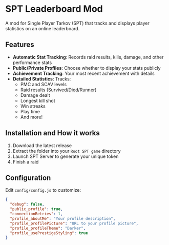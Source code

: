 # SPT Leaderboard Mod

A mod for Single Player Tarkov (SPT) that tracks and displays player statistics on an online leaderboard.

## Features

- **Automatic Stat Tracking**: Records raid results, kills, damage, and other performance stats
- **Public/Private Profiles**: Choose whether to display your stats publicly
- **Achievement Tracking**: Your most recent achievement with details
- **Detailed Statistics**: Tracks:
  - PMC and SCAV levels
  - Raid results (Survived/Died/Runner)
  - Damage dealt
  - Longest kill shot
  - Win streaks
  - Play time
  - And more!

## Installation and How it works

1. Download the latest release
2. Extract the folder into your `Root SPT game` directory
3. Launch SPT Server to generate your unique token
4. Finish a raid

## Configuration

Edit `config/config.js` to customize:

```json
{
  "debug": false,
  "public_profile": true,
  "connectionRetries": 1,
  "profile_aboutMe": "Your profile description",
  "profile_profilePicture": "URL to your profile picture",
  "profile_profileTheme": "Darker",
  "profile_usePrestigeStyling": true
}
